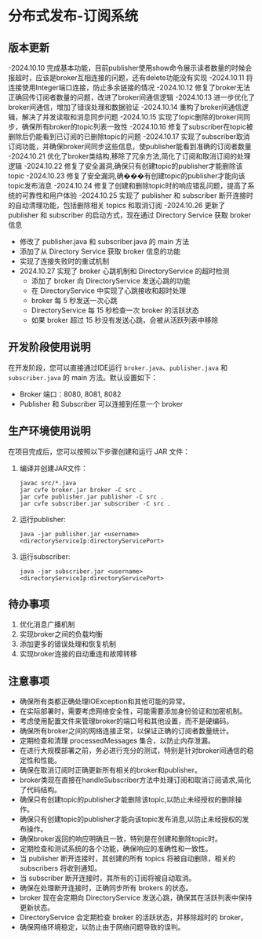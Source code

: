 # 分布式发布-订阅系统

## 版本更新

 -2024.10.10 完成基本功能，目前publisher使用show命令展示读者数量的时候会报超时，应该是broker互相连接的问题，还有delete功能没有实现
 -2024.10.11 将连接使用Integer端口连接，防止多余链接的情况
 -2024.10.12 修复了broker无法正确回传订阅者数量的问题，改进了broker间通信逻辑
 -2024.10.13 进一步优化了broker间通信，增加了错误处理和数据验证
 -2024.10.14 重构了broker间通信逻辑，解决了并发读取和消息同步问题
 -2024.10.15 实现了topic删除的broker间同步，确保所有broker的topic列表一致性
 -2024.10.16 修复了subscriber在topic被删除后仍能看到已订阅的已删除topic的问题
 -2024.10.17 实现了subscriber取消订阅功能，并确保broker间同步这些信息，使publisher能看到准确的订阅者数量
 -2024.10.21 优化了broker类结构,移除了冗余方法,简化了订阅和取消订阅的处理逻辑
 -2024.10.22 修复了安全漏洞,确保只有创建topic的publisher才能删除该topic
 -2024.10.23 修复了安全漏洞,确���有创建topic的publisher才能向该topic发布消息
 -2024.10.24 修复了创建和删除topic时的响应错乱问题，提高了系统的可靠性和用户体验
 -2024.10.25 实现了 publisher 和 subscriber 断开连接时的自动清理功能，包括删除相关 topics 和取消订阅
 -2024.10.26 更新了 publisher 和 subscriber 的启动方式，现在通过 Directory Service 获取 broker 信息
   - 修改了 publisher.java 和 subscriber.java 的 main 方法
   - 添加了从 Directory Service 获取 broker 信息的功能
   - 实现了连接失败时的重试机制
 - 2024.10.27 实现了 broker 心跳机制和 DirectoryService 的超时检测
   - 添加了 broker 向 DirectoryService 发送心跳的功能
   - 在 DirectoryService 中实现了心跳接收和超时处理
   - broker 每 5 秒发送一次心跳
   - DirectoryService 每 15 秒检查一次 broker 的活跃状态
   - 如果 broker 超过 15 秒没有发送心跳，会被从活跃列表中移除

## 开发阶段使用说明

在开发阶段，您可以直接通过IDE运行 `broker.java`、`publisher.java` 和 `subscriber.java` 的 main 方法。默认设置如下：

- Broker 端口：8080, 8081, 8082
- Publisher 和 Subscriber 可以连接到任意一个 broker

## 生产环境使用说明

在项目完成后，您可以按照以下步骤创建和运行 JAR 文件：

1. 编译并创建JAR文件：
   ```
   javac src/*.java
   jar cvfe broker.jar broker -C src .
   jar cvfe publisher.jar publisher -C src .
   jar cvfe subscriber.jar subscriber -C src .
   ```

2. 运行publisher:
   ```
   java -jar publisher.jar <username> <directoryServiceIp:directoryServicePort>
   ```

3. 运行subscriber:
   ```
   java -jar subscriber.jar <username> <directoryServiceIp:directoryServicePort>
   ```

## 待办事项

1. 优化消息广播机制
2. 实现broker之间的负载均衡
3. 添加更多的错误处理和恢复机制
4. 实现broker连接的自动重连和故障转移

## 注意事项

- 确保所有类都正确处理IOException和其他可能的异常。
- 在实际部署时，需要考虑网络安全性，可能需要添加身份验证和加密机制。
- 考虑使用配置文件来管理broker的端口号和其他设置，而不是硬编码。
- 确保所有broker之间的网络连接正常，以保证正确的订阅者数量统计。
- 定期检查和清理 processedMessages 集合，以防止内存泄漏。
- 在进行大规模部署之前，务必进行充分的测试，特别是针对broker间通信的稳定性和性能。
- 确保在取消订阅时正确更新所有相关的broker和publisher。
- broker类现在直接在handleSubscriber方法中处理订阅和取消订阅请求,简化了代码结构。
- 确保只有创建topic的publisher才能删除该topic,以防止未经授权的删除操作。
- 确保只有创建topic的publisher才能向该topic发布消息,以防止未经授权的发布操作。
- 确保broker返回的响应明确且一致，特别是在创建和删除topic时。
- 定期检查和测试系统的各个功能，确保响应的准确性和一致性。
- 当 publisher 断开连接时，其创建的所有 topics 将被自动删除，相关的 subscribers 将收到通知。
- 当 subscriber 断开连接时，其所有的订阅将被自动取消。
- 确保在处理断开连接时，正确同步所有 brokers 的状态。
- broker 现在会定期向 DirectoryService 发送心跳，确保其在活跃列表中保持更新状态。
- DirectoryService 会定期检查 broker 的活跃状态，并移除超时的 broker。
- 确保网络环境稳定，以防止由于网络问题导致的误判。
